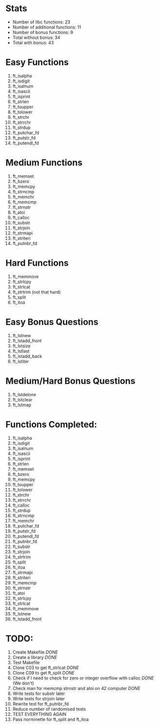 # Stats
* Number of libc functions: 23
* Number of additional functions: 11
* Number of bonus functions: 9
* Total without bonus: 34
* Total with bonus: 43

# Easy Functions
1. ft_isalpha
2. ft_isdigit
3. ft_isalnum
4. ft_isascii
5. ft_isprint
6. ft_strlen
7. ft_toupper
8. ft_tolower
9. ft_strchr
10. ft_strrchr
11. ft_strdup
12. ft_putchar_fd
13. ft_putstr_fd
14. ft_putendl_fd

# Medium Functions
1. ft_memset
2. ft_bzero
3. ft_memcpy
4. ft_strncmp
5. ft_memchr
6. ft_memcmp
7. ft_strnstr
8. ft_atoi
9. ft_calloc
10. ft_substr
11. ft_strjoin
12. ft_strmapi
13. ft_striteri
14. ft_putnbr_fd

# Hard Functions
1. ft_memmove
2. ft_strlcpy
3. ft_strlcat
4. ft_strtrim (not that hard)
5. ft_split
6. ft_itoa

# Easy Bonus Questions
1. ft_lstnew
2. ft_lstadd_front
3. ft_lstsize
4. ft_lstlast
5. ft_lstadd_back
6. ft_lstiter

# Medium/Hard Bonus Questions
1. ft_lstdelone
2. ft_lstclear
3. ft_lstmap

# Functions Completed:
1. ft_isalpha
2. ft_isdigit
3. ft_isalnum
4. ft_isascii
5. ft_isprint
6. ft_strlen
7. ft_memset
8. ft_bzero
9. ft_memcpy
10. ft_toupper
11. ft_tolower
12. ft_strchr
13. ft_strrchr
14. ft_calloc
15. ft_strdup
16. ft_strncmp
17. ft_memchr
18. ft_putchar_fd
19. ft_putstr_fd
20. ft_putendl_fd
21. ft_putnbr_fd
22. ft_substr
23. ft_strjoin
24. ft_strtrim
25. ft_split
26. ft_itoa
27. ft_strmapi
28. ft_striteri
29. ft_memcmp
30. ft_strnstr
31. ft_atoi
32. ft_strlcpy
33. ft_strlcat
34. ft_memmove
35. ft_lstnew
36. ft_lstadd_front

# TODO:
1. Create Makefile *DONE*
2. Create a library *DONE*
3. Test Makefile
3. Clone C03 to get ft_strlcat *DONE*
4. Clone C09 to get ft_split *DONE*
5. Check if I need to check for zero or integer overflow with calloc *DONE* (We don't)
6. Check man for memcmp strnstr and atoi on 42 computer *DONE*
7. Write tests for substr later
8. Write tests for strjoin later
9. Rewrite test for ft_putnbr_fd
10. Reduce number of randomised tests
11. TEST EVERYTHING AGAIN
12. Pass norminette for ft_split and ft_itoa
